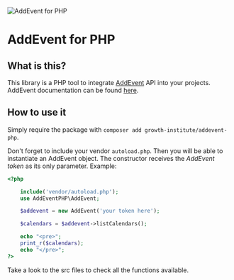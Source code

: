 ![AddEvent for PHP](https://i.imgur.com/HjZmIm5.jpg)

# AddEvent for PHP

## What is this?

This library is a PHP tool to integrate [AddEvent](https://www.addevent.com/) API into your projects. AddEvent documentation can be found [here](https://www.addevent.com/documentation/calendar-api).

## How to use it

Simply require the package with `composer add growth-institute/addevent-php`.

Don't forget to include your vendor `autoload.php`. Then you will be able to instantiate an AddEvent object. The constructor receives the _AddEvent token_ as its only parameter. Example:

```php
<?php

	include('vendor/autoload.php');
	use AddEventPHP\AddEvent;

	$addevent = new AddEvent('your token here');

	$calendars = $addevent->listCalendars();

	echo "<pre>";
	print_r($calendars);
	echo "</pre>";
?>
```

Take a look to the src files to check all the functions available.